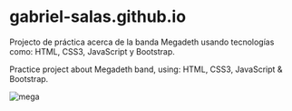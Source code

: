 # gabriel-salas.github.io
Projecto de práctica acerca de la banda Megadeth usando tecnologías como: HTML, CSS3, JavaScript y Bootstrap.

Practice project about Megadeth band, using: HTML, CSS3, JavaScript & Bootstrap.

![mega](https://user-images.githubusercontent.com/85403330/151445179-45c4a257-2ae0-487a-a92c-b39bf98eb26c.JPG)
